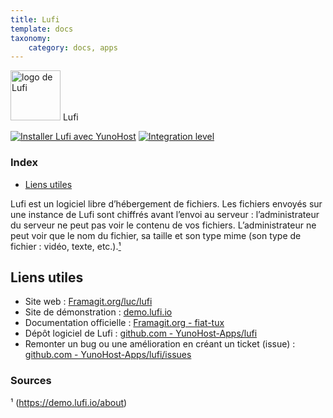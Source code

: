 ```yaml
---
title: Lufi
template: docs
taxonomy:
    category: docs, apps
---
```


<img src="/images/lufi_logo.svg" width="80px" alt="logo de Lufi"> Lufi

[![Installer Lufi avec YunoHost](https://install-app.yunohost.org/install-with-yunohost.png)](https://install-app.yunohost.org/?app=lufi) [![Integration level](https://dash.yunohost.org/integration/lufi.svg)](https://dash.yunohost.org/appci/app/lufi)

### Index

- [Liens utiles](#liens-utiles)

Lufi est un logiciel libre d’hébergement de fichiers. Les fichiers envoyés sur une instance de Lufi sont chiffrés avant l’envoi au serveur : l’administrateur du serveur ne peut pas voir le contenu de vos fichiers.
L’administrateur ne peut voir que le nom du fichier, sa taille et son type mime (son type de fichier : vidéo, texte, etc.).[¹](#sources)

## Liens utiles

 + Site web : [Framagit.org/luc/lufi](https://framagit.org/luc/lufi)
 + Site de démonstration : [demo.lufi.io](https://demo.lufi.io/)
 + Documentation officielle : [Framagit.org - fiat-tux](https://framagit.org/fiat-tux/hat-softwares/lufi/-/wikis/home)
 + Dépôt logiciel de Lufi : [github.com - YunoHost-Apps/lufi](https://github.com/YunoHost-Apps/lufi_ynh)
 + Remonter un bug ou une amélioration en créant un ticket (issue) : [github.com - YunoHost-Apps/lufi/issues](https://github.com/YunoHost-Apps/lufi_ynh/issues)

### Sources

¹ (https://demo.lufi.io/about)
